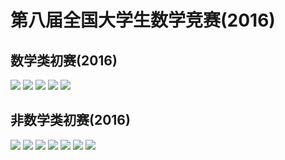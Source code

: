 # 第八届全国大学生数学竞赛(2016)

## 数学类初赛(2016)

![](811.jpg)
![](812.jpg)
![](813.jpg)
![](814.jpg)
![](815.jpg)

## 非数学类初赛(2016)

![](821.jpg)
![](822.jpg)
![](823.jpg)
![](824.jpg)
![](825.jpg)
![](826.jpg)
![](827.jpg)